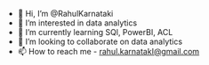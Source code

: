 - 👋 Hi, I’m @RahulKarnataki
- 👀 I’m interested in data analytics
- 🌱 I’m currently learning SQl, PowerBI, ACL
- 💞️ I’m looking to collaborate on data analytics
- 📫 How to reach me - rahul.karnatakI@gmail.com

<!---
RahulKarnataki/RahulKarnataki is a ✨ special ✨ repository because its `README.md` (this file) appears on your GitHub profile.
You can click the Preview link to take a look at your changes.
--->

